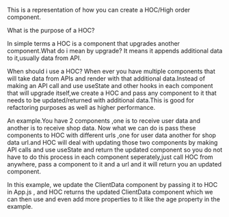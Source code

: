 This is a representation of how you can create a HOC/High order component.

What is the purpose of a HOC?

In simple terms a HOC is a component that upgrades another component.What do i mean by upgrade? It means it appends additional data to it,usually data from API.

When should i use a HOC?
When ever you have multiple components that will take data from APIs and render with that additional data.Instead of making an API call and use useState and other hooks in each component that will upgrade itself,we create a HOC and pass any component to it that needs to be updated/returned with additional data.This is good for refactoring purposes as well as higher performance.

An example.You have 2 components ,one is to receive user data and another is to receive shop data. Now what we can do is pass these components to HOC with different urls ,one for user data another for shop data url.and HOC will deal with updating those two components by making API calls and use useState and return the updated component so you do not have to do this process in each component seperately,just call HOC from anywhere, pass a component to it and a url and it will return you an updated component.

In this example, we update the ClientData component by passing it to HOC in App.js , and HOC returns the updated ClientData component which we can then use and even add more properties to it like the age property in the example.
